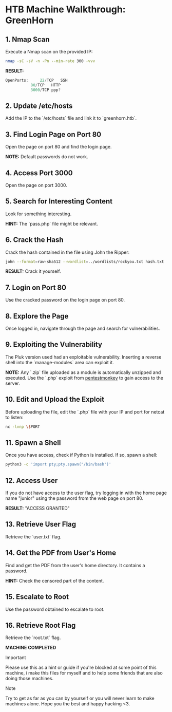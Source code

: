 # HTB Machine Walkthrough: GreenHorn

## 1. Nmap Scan

Execute a Nmap scan on the provided IP:

```bash
nmap -sC -sV -n -Pn --min-rate 300 -vvv
```

**RESULT:**

```cpp
OpenPorts: 	   22/TCP	SSH
		   80/TCP	HTTP
		   3000/TCP	ppp?
```

## 2. Update /etc/hosts

Add the IP to the \`/etc/hosts\` file and link it to \`greenhorn.htb\`.

## 3. Find Login Page on Port 80

Open the page on port 80 and find the login page.

**NOTE:** Default passwords do not work.

## 4. Access Port 3000

Open the page on port 3000.

## 5. Search for Interesting Content

Look for something interesting. 

**HINT:** The \`pass.php\` file might be relevant.

## 6. Crack the Hash

Crack the hash contained in the file using John the Ripper:

```bash
john --format=raw-sha512 --wordlist=../wordlists/rockyou.txt hash.txt
```

**RESULT:** Crack it yourself.

## 7. Login on Port 80

Use the cracked password on the login page on port 80.

## 8. Explore the Page

Once logged in, navigate through the page and search for vulnerabilities.

## 9. Exploiting the Vulnerability

The Pluk version used had an exploitable vulnerability. Inserting a reverse shell into the \`manage-modules\` area can exploit it.

**NOTE:** Any \`.zip\` file uploaded as a module is automatically unzipped and executed. Use the \`.php\` exploit from [pentestmonkey](https://github.com/pentestmonkey/) to gain access to the server.

## 10. Edit and Upload the Exploit

Before uploading the file, edit the \`.php\` file with your IP and port for netcat to listen:

```bash
nc -lvnp \$PORT
```

## 11. Spawn a Shell

Once you have access, check if Python is installed. If so, spawn a shell:

```bash
python3 -c 'import pty;pty.spawn("/bin/bash")'
```

## 12. Access User

If you do not have access to the user flag, try logging in with the home page name "junior" using the password from the web page on port 80.

**RESULT:** "ACCESS GRANTED"

## 13. Retrieve User Flag

Retrieve the \`user.txt\` flag.

## 14. Get the PDF from User's Home

Find and get the PDF from the user's home directory. It contains a password.

**HINT:** Check the censored part of the content.

## 15. Escalate to Root

Use the password obtained to escalate to root.

## 16. Retrieve Root Flag

Retrieve the \`root.txt\` flag.

**MACHINE COMPLETED**

> [!IMPORTANT]  
> Please use this as a hint or guide if you're blocked at some point of this machine, i make this files for myself and to help some friends that are also doing those machines.


> [!NOTE]  
> Try to get as far as you can by yourself or you will never learn to make machines alone. Hope you the best and happy hacking <3.

